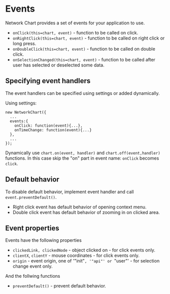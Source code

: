 Events
==

Network Chart provides a set of events for your application to use.

- `onClick(this=chart, event)` - function to be called on click.
- `onRightClick(this=chart, event)` - function to be called on right click or long press.
- `onDoubleClick(this=chart, event)` - function to be called on double click.
- `onSelectionChanged(this=chart, event)` - function to be called after user has selected or deselected some data.


Specifying event handlers
--
The event handlers can be specified using settings or added dynamically.

Using settings:

    new NetworkChart({
      ...
      events:{
        onClick: function(event){...},
        onTimeChange: function(event){...}
      },
      ...
    });

Dynamically use `chart.on(event, handler)` and `chart.off(event,handler)` functions. In this case skip the "on" part in event name: `onClick` becomes `click`.

Default behavior
--
To disable default behavior, implement event handler and call `event.preventDefault()`.

- Right click event has default behavior of opening context menu.
- Double click event has default behavior of zooming in on clicked area.

Event properties
--

Events have the following properties

- `clickedLink, clickedNode` - object clicked on - for click events only.
- `clientX`, `clientY` - mouse coordinates - for click events only.
- `origin` - event origin, one of '"init"`, '"api"' or `"user"' - for selection change event only.

And the follwing functions

- `preventDefault()` - prevent default behavior.
